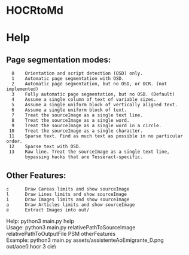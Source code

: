 # HOCRtoMd

# Help
## Page segmentation modes:
      0    Orientation and script detection (OSD) only.
      1    Automatic page segmentation with OSD.
      2    Automatic page segmentation, but no OSD, or OCR. (not implemented)
      3    Fully automatic page segmentation, but no OSD. (Default)
      4    Assume a single column of text of variable sizes.
      5    Assume a single uniform block of vertically aligned text.
      6    Assume a single uniform block of text.
      7    Treat the sourceImage as a single text line.
      8    Treat the sourceImage as a single word.
      9    Treat the sourceImage as a single word in a circle.
     10    Treat the sourceImage as a single character.
     11    Sparse text. Find as much text as possible in no particular order.
     12    Sparse text with OSD.
     13    Raw line. Treat the sourceImage as a single text line,
           bypassing hacks that are Tesseract-specific.

## Other Features:
    c      Draw Careas limits and show sourceImage
    l      Draw Lines limits and show sourceImage
    i      Draw Images limits and show sourceImage
    a      Draw Articles limits and show sourceImage
    e      Extract Images into out/

Help: python3 main.py help\
Usage: python3 main.py relativePathToSourceImage relativePathToOutputFile PSM otherFeatures\
Example: python3 main.py assets/assistenteAoEmigrante_0.png out/aoe0.hocr 3 cie\

